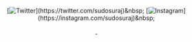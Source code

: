 

<div align="center">


[![Twitter]([[https://img.shields.io/badge/-@xnl__h4ck3r-%232B90D9?style=for-the-badge&logo=twitter&logoColor=white&label=twitter](https://img.shields.io/badge/Twitter-%40sudosuraj-blue)](https://img.shields.io/badge/Twitter-%20sudosuraj-blue))](https://twitter.com/sudosuraj)&nbsp;
 [![Instagram]([[https://img.shields.io/badge/Instagram-%20sudosuraj-bluevoilet](https://img.shields.io/badge/Instagram-%20sudosuraj-bluevoilet)](https://img.shields.io/badge/Twitter-%20sudosuraj-blue))](https://instagram.com/sudosuraj)&nbsp;

<link rel="me" href="https://instagram.com/sudosuraj">
<a rel="me" href="https://instagram.com/sudosuraj">&nbsp;</a>
</div>
